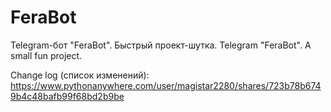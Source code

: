 # FeraBot

Telegram-бот "FeraBot". Быстрый проект-шутка.
Telegram "FeraBot". A small fun project.

Change log (список изменений): https://www.pythonanywhere.com/user/magistar2280/shares/723b78b6749b4c48bafb99f68bd2b9be
